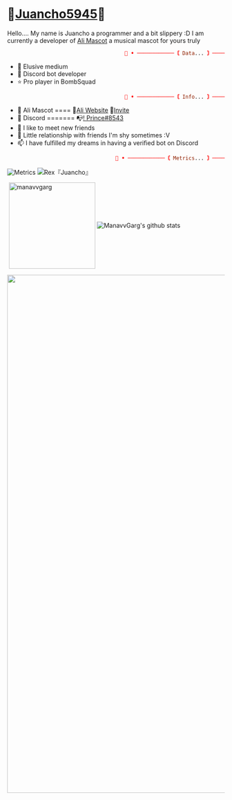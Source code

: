 # 🐺[Juancho5945](https://github.com/Juancho5945)🐺
Hello.... My name is Juancho a programmer and a bit slippery :D I am currently a developer of [Ali Mascot](https://github.com/Ali-Mascot) a musical mascot for yours truly

```prolog
                                      💎 • ────────────〘 Data... 〙──────────── • 💎
```

- 💖 Elusive medium
- 🌟 Discord bot developer
- ⭐ Pro player in BombSquad

```prolog
                                      💎 • ────────────〘 Info... 〙──────────── • 💎
```

- 🐾 Ali Mascot ==== 🎉[Ali Website](https://ali.mascot.cf) 🎁[Invite](https://discord.com/oauth2/authorize?client_id=977622856345219133&permissions=1644971949559&scope=bot%20applications.commands)
- 🚀 Discord ======= 📭[! Prince#8543](https://discord.com/users/439615122865127425)
- 🌱 I like to meet new friends
- 💞️ Little relationship with friends I'm shy sometimes :V
- 📫 I have fulfilled my dreams in having a verified bot on Discord

```prolog
                                   💎 • ────────────〘 Metrics... 〙──────────── • 💎
```

![Metrics](https://metrics.lecoq.io/Juancho5945?template=classic&isocalendar=1&languages=1&introduction=1&stars=1&people=1&gists=1&followup=1&lines=1&activity=1&achievements=1&discussions=1&notable=1&repositories=1&pagespeed=1&repositories=100&repositories.batch=100&repositories.forks=false&repositories.affiliations=owner&isocalendar.duration=half-year&languages.limit=8&languages.sections=most-used&languages.colors=github&languages.aliases=JS&languages.threshold=0%25&languages.indepth=true&languages.categories=markup%2C%20programming&languages.recent.categories=markup%2C%20programming&languages.recent.load=300&languages.recent.days=14&introduction.title=true&stars.limit=4&people.limit=24&people.size=28&people.types=followers%2C%20following&people.identicons=false&people.shuffle=false&followup.sections=repositories&activity.limit=5&activity.load=300&activity.days=14&activity.filter=all&activity.visibility=all&activity.timestamps=false&achievements.threshold=C&achievements.secrets=true&achievements.display=detailed&achievements.limit=0&notable.repositories=false&repositories.featured=Juancho5945%2Freply&pagespeed.url=.user.website&pagespeed.detailed=false&pagespeed.screenshot=false&config.timezone=America%2FBogota)
 ![Rex『Juancho』](https://user-images.githubusercontent.com/75599353/118382571-97c9dc80-b5bc-11eb-8e22-9d66f93159d1.gif)
 <p>&nbsp;<img align="center" src="https://github-readme-stats.vercel.app/api?username=Juancho5945&show_icons=true&theme=merko" alt="manavvgarg" height="200"/>
<img align="center" src="https://github-readme-stats.vercel.app/api/top-langs/?username=Juancho5945&hide=lua&theme=merko" alt="ManavvGarg's github stats"/>
<div><img src="https://github-profile-trophy.vercel.app/?username=Juancho5945&theme=dracula" width="1200"></div></p>
<!---
Juancho5945/Juancho5945 is a ✨ special ✨ repository because its `README.md` (this file) appears on your GitHub profile.
You can click the Preview link to take a look at your changes.
--->
